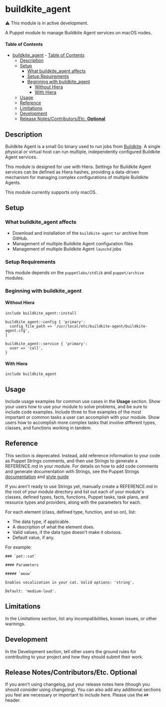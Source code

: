 # buildkite_agent

:warning: This module is in active development.

A Puppet module to manage Buildkite Agent services on macOS nodes.

#### Table of Contents

- [buildkite_agent](#buildkiteagent)
      - [Table of Contents](#table-of-contents)
  - [Description](#description)
  - [Setup](#setup)
    - [What buildkite_agent affects](#what-buildkiteagent-affects)
    - [Setup Requirements](#setup-requirements)
    - [Beginning with buildkite_agent](#beginning-with-buildkiteagent)
      - [Without Hiera](#without-hiera)
      - [With Hiera](#with-hiera)
  - [Usage](#usage)
  - [Reference](#reference)
  - [Limitations](#limitations)
  - [Development](#development)
  - [Release Notes/Contributors/Etc. **Optional**](#release-notescontributorsetc-optional)

## Description

Buildkite Agent is a small Go binary used to run jobs from [Buildkite](https://buildkite.com). A single physical or virtual host can run multiple, independently configured Buildkite Agent services.

This module is designed for use with Hiera. Settings for Buildkite Agent services can be defined as Hiera hashes, providing a data-driven mechanism for managing complex configurations of multiple Buildkite Agents.

This module currently supports only macOS.

## Setup

### What buildkite_agent affects

* Download and installation of the `buildkite-agent` `tar` archive from GitHub.
* Management of multiple Buildkite Agent configuration files
* Management of multiple Buildkite Agent `launchd` jobs

### Setup Requirements

This module depends on the `puppetlabs/stdlib` and `puppet/archive` modules.

### Beginning with buildkite_agent

#### Without Hiera

```puppet
include buildkite_agent::install

buildkite_agent::config { 'primary':
  config_file_path => '/usr/local/etc/buildkite-agent/buildkite-agent.cfg',
]

buildkite_agent::service { 'primary':
  user => 'call',
}
```

#### With Hiera

```puppet
include buildkite_agent
```

## Usage

Include usage examples for common use cases in the **Usage** section. Show your users how to use your module to solve problems, and be sure to include code examples. Include three to five examples of the most important or common tasks a user can accomplish with your module. Show users how to accomplish more complex tasks that involve different types, classes, and functions working in tandem.

## Reference

This section is deprecated. Instead, add reference information to your code as Puppet Strings comments, and then use Strings to generate a REFERENCE.md in your module. For details on how to add code comments and generate documentation with Strings, see the Puppet Strings [documentation](https://puppet.com/docs/puppet/latest/puppet_strings.html) and [style guide](https://puppet.com/docs/puppet/latest/puppet_strings_style.html)

If you aren't ready to use Strings yet, manually create a REFERENCE.md in the root of your module directory and list out each of your module's classes, defined types, facts, functions, Puppet tasks, task plans, and resource types and providers, along with the parameters for each.

For each element (class, defined type, function, and so on), list:

  * The data type, if applicable.
  * A description of what the element does.
  * Valid values, if the data type doesn't make it obvious.
  * Default value, if any.

For example:

```
### `pet::cat`

#### Parameters

##### `meow`

Enables vocalization in your cat. Valid options: 'string'.

Default: 'medium-loud'.
```

## Limitations

In the Limitations section, list any incompatibilities, known issues, or other warnings.

## Development

In the Development section, tell other users the ground rules for contributing to your project and how they should submit their work.

## Release Notes/Contributors/Etc. **Optional**

If you aren't using changelog, put your release notes here (though you should consider using changelog). You can also add any additional sections you feel are necessary or important to include here. Please use the `## ` header.
